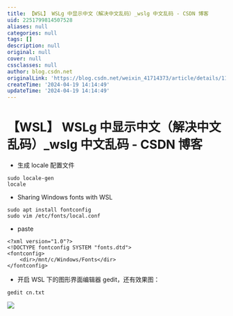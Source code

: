 ```yaml
---
title: 【WSL】 WSLg 中显示中文（解决中文乱码）_wslg 中文乱码 - CSDN 博客
uid: 2251799814507528
aliases: null
categories: null
tags: []
description: null
original: null
cover: null
cssclasses: null
author: blog.csdn.net
originalLink: 'https://blog.csdn.net/weixin_41714373/article/details/119519589'
createTime: '2024-04-19 14:14:49'
updateTime: '2024-04-19 14:14:49'
---
```


# 【WSL】 WSLg 中显示中文（解决中文乱码）_wslg 中文乱码 - CSDN 博客

- 生成 locale 配置文件

```
sudo locale-gen
locale

```

- Sharing Windows fonts with WSL

```
sudo apt install fontconfig
sudo vim /etc/fonts/local.conf

```

- paste

```
<?xml version="1.0"?>
<!DOCTYPE fontconfig SYSTEM "fonts.dtd">
<fontconfig>
    <dir>/mnt/c/Windows/Fonts</dir>
</fontconfig>

```

- 开启 WSL 下的图形界面编辑器 gedit，还有效果图：

```
gedit cn.txt

```

![](https://img-blog.csdnimg.cn/655f24dada204c2e90f4ed5164adc2a6.png)
